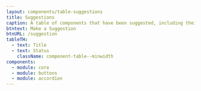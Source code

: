 ```yaml
---
layout: components/table-suggestions
title: Suggestions
caption: A table of components that have been suggested, including their status.
btntext: Make a Suggestion
btnURL: /suggestion
tableTH:
  - text: Title
  - text: Status
    className: component-table--minwidth
components:
  - module: core
  - module: buttons
  - module: accordion
---
```

